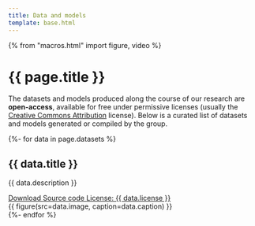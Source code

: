 ```yaml
---
title: Data and models
template: base.html
---
```


{% from "macros.html" import figure, video %}

# {{ page.title }}

<p class="lead">
The datasets and models produced along the course of our research are
<strong>open-access</strong>, available for free under permissive licenses
(usually the
<a href="https://creativecommons.org/licenses/by/4.0/">Creative Commons Attribution</a>
license).
Below is a curated list of datasets and models generated or compiled by the
group.
</p>

{%- for data in page.datasets %}
  <div class="row mt-5 gy-5 gx-5">
  <div class="col-md-7">
    <h2>{{ data.title }}</h2>
    <p>{{ data.description }}</p>
    <a class="btn btn-primary mb-2 me-3" target="_blank" href="https://doi.org/{{ data.doi }}">
      <i class="fa fa-download me-1" aria-hidden="true"></i> Download
    </a>
    <a class="btn btn-outline-primary mb-2 me-3" target="_blank" href="https://github.com/{{ data.repository }}">
      <i class="fab fa-github me-1" aria-hidden="true"></i> Source code
    </a>
    <a target="_blank" class="btn btn-outline-primary mb-2 me-2" href="{{ data.license_url }}">
      <i class="fa fa-gavel me-1" aria-hidden="true"></i> License: {{ data.license }}
    </a>
  </div>
  <div class="col-md-5">
    {{ figure(src=data.image, caption=data.caption) }}
  </div>
  </div>
{%- endfor %}

